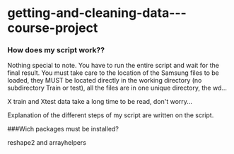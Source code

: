 getting-and-cleaning-data---course-project
==========================================
<h3>How does my script work??</h3>
Nothing special to note. You have to run the entire script and wait for the final result.
You must take care to the location of the Samsung files to be loaded, they MUST be located directly in the working directory (no subdirectory Train or test), all the files are in one unique directory, the wd...

X train and Xtest data take a long time to be read, don't worry...

Explanation of the different steps of my script are written on the script.

###Wich packages must be installed?

reshape2 and arrayhelpers
